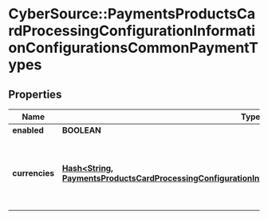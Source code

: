 # CyberSource::PaymentsProductsCardProcessingConfigurationInformationConfigurationsCommonPaymentTypes

## Properties
Name | Type | Description | Notes
------------ | ------------- | ------------- | -------------
**enabled** | **BOOLEAN** |  | [optional] 
**currencies** | [**Hash&lt;String, PaymentsProductsCardProcessingConfigurationInformationConfigurationsCommonCurrencies&gt;**](PaymentsProductsCardProcessingConfigurationInformationConfigurationsCommonCurrencies.md) | Three-character [ISO 4217 ALPHA-3 Standard Currency Codes.](http://apps.cybersource.com/library/documentation/sbc/quickref/currencies.pdf) | [optional] 


